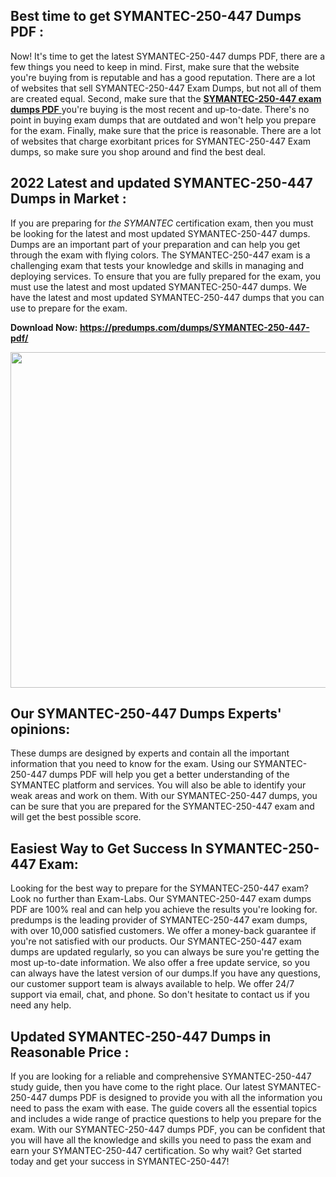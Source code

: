 <h2>Best time to get SYMANTEC-250-447 Dumps PDF :</h2>
<p>Now! It's time to get the latest SYMANTEC-250-447 dumps PDF, there are a few things you need to keep in mind. First, make sure that the website you're buying from is reputable and has a good reputation. There are a lot of websites that sell SYMANTEC-250-447 Exam Dumps, but not all of them are created equal. Second, make sure that the <a href="https://predumps.com/dumps/SYMANTEC-250-447-pdf/"><strong>SYMANTEC-250-447 exam dumps PDF</strong> </a>you're buying is the most recent and up-to-date. There's no point in buying exam dumps that are outdated and won't help you prepare for the exam. Finally, make sure that the price is reasonable. There are a lot of websites that charge exorbitant prices for SYMANTEC-250-447 Exam dumps, so make sure you shop around and find the best deal.</p>
<h2>2022 Latest and updated SYMANTEC-250-447 Dumps in Market :</h2>
<p>If you are preparing for <em>the SYMANTEC </em>certification exam, then you must be looking for the latest and most updated SYMANTEC-250-447 dumps. Dumps are an important part of your preparation and can help you get through the exam with flying colors. The SYMANTEC-250-447 exam is a challenging exam that tests your knowledge and skills in managing and deploying services. To ensure that you are fully prepared for the exam, you must use the latest and most updated SYMANTEC-250-447 dumps. We have the latest and most updated SYMANTEC-250-447 dumps that you can use to prepare for the exam.</p>
<p><strong>Download Now:&nbsp;<a href="https://predumps.com/dumps/SYMANTEC-250-447-pdf/">https://predumps.com/dumps/SYMANTEC-250-447-pdf/</a></strong></p>
<p><strong><img src="https://i.ibb.co/m0K1qY8/predumps.png" alt="" width="640" height="537" /></strong></p>
<h2>Our SYMANTEC-250-447 Dumps Experts' opinions:</h2>
<p>These dumps are designed by experts and contain all the important information that you need to know for the exam. Using our SYMANTEC-250-447 dumps PDF will help you get a better understanding of the SYMANTEC platform and services. You will also be able to identify your weak areas and work on them. With our SYMANTEC-250-447 dumps, you can be sure that you are prepared for the SYMANTEC-250-447 exam and will get the best possible score.</p>
<h2>Easiest Way to Get Success In SYMANTEC-250-447 Exam:</h2>
<p>Looking for the best way to prepare for the SYMANTEC-250-447 exam? Look no further than Exam-Labs. Our SYMANTEC-250-447 exam dumps PDF are 100% real and can help you achieve the results you're looking for. predumps is the leading provider of SYMANTEC-250-447 exam dumps, with over 10,000 satisfied customers. We offer a money-back guarantee if you're not satisfied with our products. Our SYMANTEC-250-447 exam dumps are updated regularly, so you can always be sure you're getting the most up-to-date information. We also offer a free update service, so you can always have the latest version of our dumps.If you have any questions, our customer support team is always available to help. We offer 24/7 support via email, chat, and phone. So don't hesitate to contact us if you need any help.</p>
<h2>Updated SYMANTEC-250-447 Dumps in Reasonable Price :</h2>
<p>If you are looking for a reliable and comprehensive SYMANTEC-250-447 study guide, then you have come to the right place. Our latest SYMANTEC-250-447 dumps PDF is designed to provide you with all the information you need to pass the exam with ease. The guide covers all the essential topics and includes a wide range of practice questions to help you prepare for the exam. With our SYMANTEC-250-447 dumps PDF, you can be confident that you will have all the knowledge and skills you need to pass the exam and earn your SYMANTEC-250-447 certification. So why wait? Get started today and get your success in SYMANTEC-250-447!</p>
<p>&nbsp;</p>
<p>&nbsp;</p>
